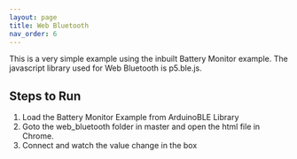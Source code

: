 ```yaml
---
layout: page
title: Web Bluetooth
nav_order: 6
---
```

This is a very simple example using the inbuilt Battery Monitor example. The javascript library used for Web Bluetooth is p5.ble.js.  

Steps to Run
------------
1. Load the Battery Monitor Example from ArduinoBLE Library
2. Goto the web_bluetooth folder in master and open the html file in Chrome.
3. Connect and watch the value change in the box